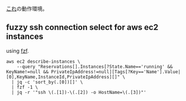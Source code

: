 [これ](https://qiita.com/arc279/items/b89997bd5c266c6a0248)の動作環境。

## fuzzy ssh connection select for aws ec2 instances

using [fzf](https://github.com/junegunn/fzf).

```
aws ec2 describe-instances \
    --query "Reservations[].Instances[?State.Name=='running' &&  KeyName!=null && PrivateIpAddress!=null][Tags[?Key=='Name'].Value|[0],KeyName,InstanceId,PrivateIpAddress][]" \
  | jq -c 'sort_by(.[0])[]' \
  | fzf -1 \
  | jq -r '"ssh \(.[1])-\(.[2]) -o HostName=\(.[3])"'
```

